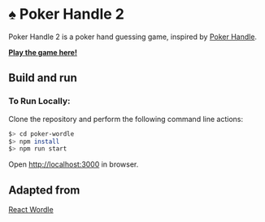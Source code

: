 # ♠ Poker Handle 2
Poker Handle 2 is a poker hand guessing game, inspired by [Poker Handle](https://kikychow.github.io/poker-wordle/).

[**Play the game here!**](http://poker-handle2.com/)

## Build and run

### To Run Locally:

Clone the repository and perform the following command line actions:

```bash
$> cd poker-wordle
$> npm install
$> npm run start
```

Open [http://localhost:3000](http://localhost:3000) in browser.

## Adapted from
[React Wordle](https://github.com/cwackerfuss/react-wordle)
